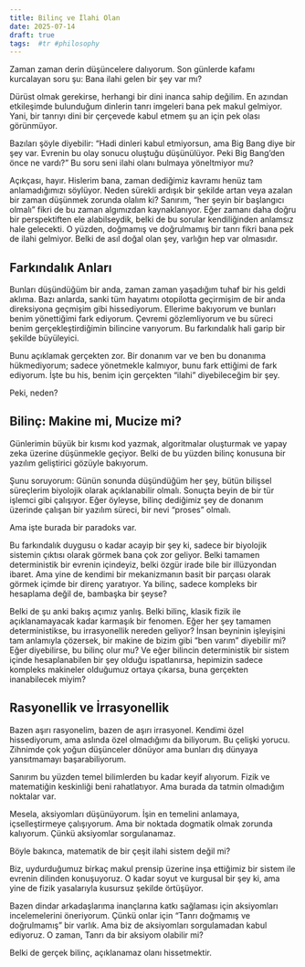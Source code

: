 ```yaml
---
title: Bilinç ve İlahi Olan
date: 2025-07-14
draft: true
tags:  #tr #philosophy
---
```



Zaman zaman derin düşüncelere dalıyorum. Son günlerde kafamı kurcalayan soru şu: Bana ilahi gelen bir şey var mı?

Dürüst olmak gerekirse, herhangi bir dini inanca sahip değilim. En azından etkileşimde bulunduğum dinlerin tanrı imgeleri bana pek makul gelmiyor. Yani, bir tanrıyı dini bir çerçevede kabul etmem şu an için pek olası görünmüyor.

Bazıları şöyle diyebilir: “Hadi dinleri kabul etmiyorsun, ama Big Bang diye bir şey var. Evrenin bu olay sonucu oluştuğu düşünülüyor. Peki Big Bang’den önce ne vardı?” Bu soru seni ilahi olanı bulmaya yöneltmiyor mu?

Açıkçası, hayır. Hislerim bana, zaman dediğimiz kavramı henüz tam anlamadığımızı söylüyor. Neden sürekli ardışık bir şekilde artan veya azalan bir zaman düşünmek zorunda olalım ki? Sanırım, “her şeyin bir başlangıcı olmalı” fikri de bu zaman algımızdan kaynaklanıyor. Eğer zamanı daha doğru bir perspektiften ele alabilseydik, belki de bu sorular kendiliğinden anlamsız hale gelecekti. O yüzden, doğmamış ve doğrulmamış bir tanrı fikri bana pek de ilahi gelmiyor. Belki de asıl doğal olan şey, varlığın hep var olmasıdır.

## Farkındalık Anları

Bunları düşündüğüm bir anda, zaman zaman yaşadığım tuhaf bir his geldi aklıma. Bazı anlarda, sanki tüm hayatımı otopilotta geçirmişim de bir anda direksiyona geçmişim gibi hissediyorum. Ellerime bakıyorum ve bunları benim yönettiğimi fark ediyorum. Çevremi gözlemliyorum ve bu süreci benim gerçekleştirdiğimin bilincine varıyorum. Bu farkındalık hali garip bir şekilde büyüleyici.

Bunu açıklamak gerçekten zor. Bir donanım var ve ben bu donanıma hükmediyorum; sadece yönetmekle kalmıyor, bunu fark ettiğimi de fark ediyorum. İşte bu his, benim için gerçekten “ilahi” diyebileceğim bir şey.

Peki, neden?

## Bilinç: Makine mi, Mucize mi?

Günlerimin büyük bir kısmı kod yazmak, algoritmalar oluşturmak ve yapay zeka üzerine düşünmekle geçiyor. Belki de bu yüzden bilinç konusuna bir yazılım geliştirici gözüyle bakıyorum.

Şunu soruyorum: Günün sonunda düşündüğüm her şey, bütün bilişsel süreçlerim biyolojik olarak açıklanabilir olmalı. Sonuçta beyin de bir tür işlemci gibi çalışıyor. Eğer öyleyse, bilinç dediğimiz şey de donanım üzerinde çalışan bir yazılım süreci, bir nevi “proses” olmalı.

Ama işte burada bir paradoks var.

Bu farkındalık duygusu o kadar acayip bir şey ki, sadece bir biyolojik sistemin çıktısı olarak görmek bana çok zor geliyor. Belki tamamen deterministik bir evrenin içindeyiz, belki özgür irade bile bir illüzyondan ibaret. Ama yine de kendimi bir mekanizmanın basit bir parçası olarak görmek içimde bir direnç yaratıyor. Ya bilinç, sadece kompleks bir hesaplama değil de, bambaşka bir şeyse?

Belki de şu anki bakış açımız yanlış. Belki bilinç, klasik fizik ile açıklanamayacak kadar karmaşık bir fenomen. Eğer her şey tamamen deterministikse, bu irrasyonellik nereden geliyor? İnsan beyninin işleyişini tam anlamıyla çözersek, bir makine de bizim gibi “ben varım” diyebilir mi? Eğer diyebilirse, bu bilinç olur mu? Ve eğer bilincin deterministik bir sistem içinde hesaplanabilen bir şey olduğu ispatlanırsa, hepimizin sadece kompleks makineler olduğumuz ortaya çıkarsa, buna gerçekten inanabilecek miyim?


## Rasyonellik ve İrrasyonellik

Bazen aşırı rasyonelim, bazen de aşırı irrasyonel. Kendimi özel hissediyorum, ama aslında özel olmadığımı da biliyorum. Bu çelişki yorucu. Zihnimde çok yoğun düşünceler dönüyor ama bunları dış dünyaya yansıtmamayı başarabiliyorum.

Sanırım bu yüzden temel bilimlerden bu kadar keyif alıyorum. Fizik ve matematiğin keskinliği beni rahatlatıyor. Ama burada da tatmin olmadığım noktalar var.

Mesela, aksiyomları düşünüyorum. İşin en temelini anlamaya, içselleştirmeye çalışıyorum. Ama bir noktada dogmatik olmak zorunda kalıyorum. Çünkü aksiyomlar sorgulanamaz.

Böyle bakınca, matematik de bir çeşit ilahi sistem değil mi?

Biz, uydurduğumuz birkaç makul prensip üzerine inşa ettiğimiz bir sistem ile evrenin dilinden konuşuyoruz. O kadar soyut ve kurgusal bir şey ki, ama yine de fizik yasalarıyla kusursuz şekilde örtüşüyor.

Bazen dindar arkadaşlarıma inançlarına katkı sağlaması için aksiyomları incelemelerini öneriyorum. Çünkü onlar için “Tanrı doğmamış ve doğrulmamış” bir varlık. Ama biz de aksiyomları sorgulamadan kabul ediyoruz. O zaman, Tanrı da bir aksiyom olabilir mi?

Belki de gerçek bilinç, açıklanamaz olanı hissetmektir.
